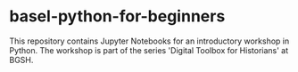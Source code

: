 # basel-python-for-beginners
This repository contains Jupyter Notebooks for an introductory workshop in Python. The workshop is part of the series 'Digital Toolbox for Historians' at BGSH.
